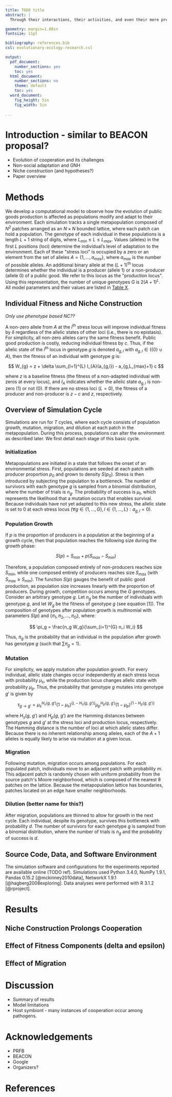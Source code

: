 ```yaml
---
title: TODO title
abstract: |
  Through their interactions, their activities, and even their mere presence, organisms change the environment for themselves and others. This "niche construction" process becomes particularly interesting when it creates evolutionary feedback, whereby selective pressures are altered in response to environmental change. Here we consider how niche construction influences the evolution of cooperation, which has been a long-standing challenge to evolutionary theory. We simulate populations of individuals that cooperatively produce a public good that permits increased growth in a stressful environment and investigate how local- and global-scale niche construction affects the ability of these populations to resist invasion by non-producing cheats. We find that niche construction profoundly impacts the evolution of cooperation by creating new opportunities for adaptation. Cooperators are able to escape subversion by cheats as long as niche construction clears these paths of adaptation. This work provides a crucial step towards understanding how evolution occurs in complex environments like those found in nature.

geometry: margin=1.00in 
fontsize: 11pt

bibliography: references.bib
csl: evolutionary-ecology-research.csl

output:
  pdf_document:
    number_sections: yes
    toc: yes
  html_document:
    number_sections: no
    theme: default
    toc: yes
  word_document:
    fig_height: 5in
    fig_width: 5in

...
```



# Introduction - similar to BEACON proposal?
* Evolution of cooperation and its challenges
* Non-social adaptation and GNH
* Niche construction (and hypotheses?)
* Paper overview


# Methods

We develop a computational model to observe how the evolution of public goods production is affected as populations modify and adapt to their environment. Each simulation tracks a single metapopulation composed of $N^2$ patches arranged as an $N \times N$ bounded lattice, where each patch can hold a population. The genotype of each individual in these populations is a length $L+1$ string of digits, where $L_{min} \le L \le L_{max}$. Values (alleles) in the first $L$ positions (loci) determine the individual’s level of adaptation to the environment. Each of these "stress loci" is occupied by a zero or an element from the set of alleles $A = \{1, \ldots, a_{max}\}$, where $a_{max}$ is the number of possible alleles. An additional binary allele at the $(L+1)$<sup>th</sup> locus determines whether the individual is a producer (allele $1$) or a non-producer (allele $0$) of a public good. We refer to this locus as the "production locus". Using this representation, the number of unique genotypes $G$ is $2 (A + 1)^{L}$. All model parameters and their values are listed in [Table X](https://github.com/briandconnelly/nicheconstruct/blob/master/paper/table_of_parameters.md).


## Individual Fitness and Niche Construction

*Only use phenotype based NC??*

A non-zero allele from $A$ at the $i$<sup>th</sup> stress locus will improve individual fitness by $\delta$ regardless of the allelic states of other loci (i.e., there is no epistasis). For simplicity, all non-zero alleles carry the same fitness benefit. Public good production is costly, reducing individual fitness by $c$. Thus, if the allelic state of the $l$<sup>th</sup> locus in genotype $g$ is denoted $a_{g,l}$ with $a_{g,l} \in (\{0\} \cup A)$, then the fitness of an individual with genotype $g$ is:

$$
W_{g} = z + \delta \sum_{l=1}^{L} I_{A}(a_{g,l}) - a_{g,L_{max}+1} c
$$

where $z$ is a baseline fitness (the fitness of a non-adapted individual with zeros at every locus), and $I_{A}$ indicates whether the allelic state $a_{g,l}$ is non-zero ($1$) or not ($0$). If there are no stress loci ($L=0$), the fitness of a producer and non-producer is $z-c$ and $z$, respectively.


## Overview of Simulation Cycle

Simulations are run for $T$ cycles, where each cycle consists of population growth, mutation, migration, and dilution at each patch in the metapopulation. During this process, populations can alter the environment as described later. We first detail each stage of this basic cycle.


### Initialization

Metapopulations are initiated in a state that follows the onset of an environmental stress. First, populations are seeded at each patch with producer proportion $p_{0}$ and grown to density $S(p_{0})$. Stress is then introduced by subjecting the population to a bottleneck. The number of survivors with each genotype $g$ is sampled from a binomial distribution, where the number of trials is $n_g$. The probability of success is $\mu_{t}$, which represents the likelihood that a mutation occurs that enables survival. Because individuals have not yet adapted to this new stress, the allelic state is set to $0$ at each stress locus ($\forall g \in \{1, \ldots, G\}, l \in \{1, \ldots, L\}: a_{g,l} = 0$).


### Population Growth

If $p$ is the proportion of producers in a population at the beginning of a growth cycle, then that population reaches the following size during the growth phase:

$$
S(p) = S_{min} + p (S_{max} - S_{min})
$$

Therefore, a population composed entirely of non-producers reaches size $S_{min}$, while one composed entirely of producers reaches size $S_{max}$ (with $S_{max} \ge S_{min}$). The function $S(p)$ gauges the benefit of public good production, as population size increases linearly with the proportion of producers. During growth, competition occurs among the $G$ genotypes. Consider an arbitrary genotype $g$. Let $n_g$ be the number of individuals with genotype $g$, and let $W_{g}$ be the fitness of genotype $g$ (see equation [1]). The composition of genotypes after population growth is multinomial with parameters $S(p)$ and $\{\pi_1, \pi_2, \ldots, \pi_{G}\}$, where:

$$
\pi_g = \frac{n_g W_g}{\sum_{i=1}^{G} n_i W_i}
$$

Thus, $\pi_g$ is the probability that an individual in the population after growth has genotype $g$ (such that $\sum \pi_g = 1$).


### Mutation

For simplicity, we apply mutation after population growth. For every individual, allelic state changes occur independently at each stress locus with probability $\mu_{s}$, while the production locus changes allelic state with probability $\mu_{p}$. Thus, the probability that genotype $g$ mutates into genotype $g'$ is given by

$$
\tau_{g \rightarrow g'} = \mu_{s}^{H_{s}(g,~g')}(1-\mu_{s})^{\{L-H_{s}(g,~g')\}} \mu_{p}^{H_{p}(g,~g')} (1-\mu_{p})^{\{1-H_{p}(g,~g')\}}
$$

where $H_{s}(g,~g')$ and $H_{p}(g,~g')$ are the Hamming distances between genotypes $g$ and $g'$ at the stress loci and production locus, respectively. The Hamming distance is the number of loci at which allelic states differ. Because there is no inherent relationship among alleles, each of the $A + 1$ alleles is equally likely to arise via mutation at a given locus.


### Migration

Following mutation, migration occurs among populations. For each populated patch, individuals move to an adjacent patch with probability $m$. This adjacent patch is randomly chosen with uniform probability from the source patch's Moore neighborhood, which is composed of the nearest 8 patches on the lattice. Because the metapopulation lattice has boundaries, patches located on an edge have smaller neighborhoods.


### Dilution (better name for this?)

After migration, populations are thinned to allow for growth in the next cycle. Each individual, despite its genotype, survives this bottleneck with probability $d$. The number of survivors for each genotype $g$ is sampled from a binomial distribution, where the number of trials is $n_g$ and the probability of success is $d$.


## Source Code, Data, and Software Environment

The simulation software and configurations for the experiments reported are available online (TODO ref). Simulations used Python 3.4.0, NumPy 1.9.1, Pandas 0.15.2 [@mckinney2010data], NetworkX 1.9.1 [@hagberg2008exploring]. Data analyses were performed with R 3.1.2 [@rproject].


# Results

## Niche Construction Prolongs Cooperation
## Effect of Fitness Components (delta and epsilon)
## Effect of Migration


# Discussion
* Summary of results
* Model limitations
* Host symbiont - many instances of cooperation occur among pathogens.


# Acknowledgements
* PRFB
* BEACON
* Google
* Organizers?


# References

